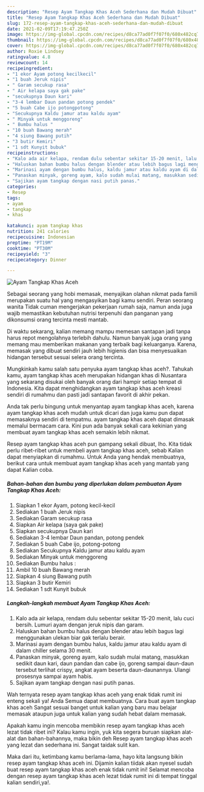 ```yaml
---
description: "Resep Ayam Tangkap Khas Aceh Sederhana dan Mudah Dibuat"
title: "Resep Ayam Tangkap Khas Aceh Sederhana dan Mudah Dibuat"
slug: 172-resep-ayam-tangkap-khas-aceh-sederhana-dan-mudah-dibuat
date: 2021-02-09T17:19:47.250Z
image: https://img-global.cpcdn.com/recipes/d8ca77ad0f7f07f0/680x482cq70/ayam-tangkap-khas-aceh-foto-resep-utama.jpg
thumbnail: https://img-global.cpcdn.com/recipes/d8ca77ad0f7f07f0/680x482cq70/ayam-tangkap-khas-aceh-foto-resep-utama.jpg
cover: https://img-global.cpcdn.com/recipes/d8ca77ad0f7f07f0/680x482cq70/ayam-tangkap-khas-aceh-foto-resep-utama.jpg
author: Roxie Lindsey
ratingvalue: 4.8
reviewcount: 14
recipeingredient:
- "1 ekor Ayam potong kecilkecil"
- "1 buah Jeruk nipis"
- " Garam secukup rasa"
- " Air kelapa saya gak pake"
- "secukupnya Daun kari"
- "3-4 lembar Daun pandan potong pendek"
- "5 buah Cabe ijo potongpotong"
- "Secukupnya Kaldu jamur atau kaldu ayam"
- " Minyak untuk menggoreng"
- " Bumbu halus "
- "10 buah Bawang merah"
- "4 siung Bawang putih"
- "3 butir Kemiri"
- "1 sdt Kunyit bubuk"
recipeinstructions:
- "Kalo ada air kelapa, rendam dulu sebentar sekitar 15-20 menit, lalu cuci bersih. Lumuri ayam dengan jeruk nipis dan garam."
- "Haluskan bahan bumbu halus dengan blender atau lebih bagus lagi menggunakan ulekan biar gak terlalu berair."
- "Marinasi ayam dengan bumbu halus, kaldu jamur atau kaldu ayam di dalam chiller selama 30 menit."
- "Panaskan minyak, goreng ayam, kalo sudah mulai matang, masukkan sedikit daun kari, daun pandan dan cabe ijo, goreng sampai daun-daun tersebut terlihat crispy, angkat ayam beserta daun-daunannya. Ulangi prosesnya sampai ayam habis."
- "Sajikan ayam tangkap dengan nasi putih panas."
categories:
- Resep
tags:
- ayam
- tangkap
- khas

katakunci: ayam tangkap khas 
nutrition: 241 calories
recipecuisine: Indonesian
preptime: "PT19M"
cooktime: "PT30M"
recipeyield: "3"
recipecategory: Dinner

---
```



![Ayam Tangkap Khas Aceh](https://img-global.cpcdn.com/recipes/d8ca77ad0f7f07f0/680x482cq70/ayam-tangkap-khas-aceh-foto-resep-utama.jpg)

Sebagai seorang yang hobi memasak, menyajikan olahan nikmat pada famili merupakan suatu hal yang mengasyikan bagi kamu sendiri. Peran seorang  wanita Tidak cuman mengerjakan pekerjaan rumah saja, namun anda juga wajib memastikan kebutuhan nutrisi terpenuhi dan panganan yang dikonsumsi orang tercinta mesti mantab.

Di waktu  sekarang, kalian memang mampu memesan santapan jadi tanpa harus repot mengolahnya terlebih dahulu. Namun banyak juga orang yang memang mau memberikan makanan yang terbaik bagi keluarganya. Karena, memasak yang dibuat sendiri jauh lebih higienis dan bisa menyesuaikan hidangan tersebut sesuai selera orang tercinta. 



Mungkinkah kamu salah satu penyuka ayam tangkap khas aceh?. Tahukah kamu, ayam tangkap khas aceh merupakan hidangan khas di Nusantara yang sekarang disukai oleh banyak orang dari hampir setiap tempat di Indonesia. Kita dapat menghidangkan ayam tangkap khas aceh kreasi sendiri di rumahmu dan pasti jadi santapan favorit di akhir pekan.

Anda tak perlu bingung untuk menyantap ayam tangkap khas aceh, karena ayam tangkap khas aceh mudah untuk dicari dan juga kamu pun dapat memasaknya sendiri di tempatmu. ayam tangkap khas aceh dapat dimasak memalui bermacam cara. Kini pun ada banyak sekali cara kekinian yang membuat ayam tangkap khas aceh semakin lebih nikmat.

Resep ayam tangkap khas aceh pun gampang sekali dibuat, lho. Kita tidak perlu ribet-ribet untuk membeli ayam tangkap khas aceh, sebab Kalian dapat menyiapkan di rumahmu. Untuk Anda yang hendak membuatnya, berikut cara untuk membuat ayam tangkap khas aceh yang mantab yang dapat Kalian coba.

<!--inarticleads1-->

##### Bahan-bahan dan bumbu yang diperlukan dalam pembuatan Ayam Tangkap Khas Aceh:

1. Siapkan 1 ekor Ayam, potong kecil-kecil
1. Sediakan 1 buah Jeruk nipis
1. Sediakan  Garam secukup rasa
1. Siapkan  Air kelapa (saya gak pake)
1. Siapkan secukupnya Daun kari
1. Sediakan 3-4 lembar Daun pandan, potong pendek
1. Sediakan 5 buah Cabe ijo, potong-potong
1. Sediakan Secukupnya Kaldu jamur atau kaldu ayam
1. Sediakan  Minyak untuk menggoreng
1. Sediakan  Bumbu halus :
1. Ambil 10 buah Bawang merah
1. Siapkan 4 siung Bawang putih
1. Siapkan 3 butir Kemiri
1. Sediakan 1 sdt Kunyit bubuk




<!--inarticleads2-->

##### Langkah-langkah membuat Ayam Tangkap Khas Aceh:

1. Kalo ada air kelapa, rendam dulu sebentar sekitar 15-20 menit, lalu cuci bersih. Lumuri ayam dengan jeruk nipis dan garam.
1. Haluskan bahan bumbu halus dengan blender atau lebih bagus lagi menggunakan ulekan biar gak terlalu berair.
1. Marinasi ayam dengan bumbu halus, kaldu jamur atau kaldu ayam di dalam chiller selama 30 menit.
1. Panaskan minyak, goreng ayam, kalo sudah mulai matang, masukkan sedikit daun kari, daun pandan dan cabe ijo, goreng sampai daun-daun tersebut terlihat crispy, angkat ayam beserta daun-daunannya. Ulangi prosesnya sampai ayam habis.
1. Sajikan ayam tangkap dengan nasi putih panas.




Wah ternyata resep ayam tangkap khas aceh yang enak tidak rumit ini enteng sekali ya! Anda Semua dapat membuatnya. Cara buat ayam tangkap khas aceh Sangat sesuai banget untuk kalian yang baru mau belajar memasak ataupun juga untuk kalian yang sudah hebat dalam memasak.

Apakah kamu ingin mencoba membikin resep ayam tangkap khas aceh lezat tidak ribet ini? Kalau kamu ingin, yuk kita segera buruan siapkan alat-alat dan bahan-bahannya, maka bikin deh Resep ayam tangkap khas aceh yang lezat dan sederhana ini. Sangat taidak sulit kan. 

Maka dari itu, ketimbang kamu berlama-lama, hayo kita langsung bikin resep ayam tangkap khas aceh ini. Dijamin kalian tiidak akan nyesel sudah buat resep ayam tangkap khas aceh enak tidak rumit ini! Selamat mencoba dengan resep ayam tangkap khas aceh lezat tidak rumit ini di tempat tinggal kalian sendiri,ya!.

